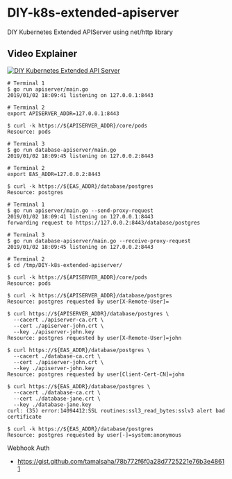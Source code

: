 # DIY-k8s-extended-apiserver
DIY Kubernetes Extended APIServer using net/http library

## Video Explainer
[![DIY Kubernetes Extended API Server](https://img.youtube.com/vi/pTIwy6fpxwY/0.jpg)](https://www.youtube-nocookie.com/embed/pTIwy6fpxwY)

```console
# Terminal 1
$ go run apiserver/main.go
2019/01/02 18:09:41 listening on 127.0.0.1:8443

# Terminal 2
export APISERVER_ADDR=127.0.0.1:8443

$ curl -k https://${APISERVER_ADDR}/core/pods
Resource: pods
```

```console
# Terminal 3
$ go run database-apiserver/main.go
2019/01/02 18:09:45 listening on 127.0.0.2:8443

# Terminal 2
export EAS_ADDR=127.0.0.2:8443

$ curl -k https://${EAS_ADDR}/database/postgres
Resource: postgres
```

```console
# Terminal 1
$ go run apiserver/main.go --send-proxy-request
2019/01/02 18:09:41 listening on 127.0.0.1:8443
forwarding request to https://127.0.0.2:8443/database/postgres

# Terminal 3
$ go run database-apiserver/main.go --receive-proxy-request
2019/01/02 18:09:45 listening on 127.0.0.2:8443

# Terminal 2
$ cd /tmp/DIY-k8s-extended-apiserver/

$ curl -k https://${APISERVER_ADDR}/core/pods
Resource: pods

$ curl -k https://${APISERVER_ADDR}/database/postgres
Resource: postgres requested by user[X-Remote-User]=

$ curl https://${APISERVER_ADDR}/database/postgres \
  --cacert ./apiserver-ca.crt \
  --cert ./apiserver-john.crt \
  --key ./apiserver-john.key
Resource: postgres requested by user[X-Remote-User]=john

$ curl https://${EAS_ADDR}/database/postgres \
  --cacert ./database-ca.crt \
  --cert ./apiserver-john.crt \
  --key ./apiserver-john.key
Resource: postgres requested by user[Client-Cert-CN]=john

$ curl https://${EAS_ADDR}/database/postgres \
  --cacert ./database-ca.crt \
  --cert ./database-jane.crt \
  --key ./database-jane.key
curl: (35) error:14094412:SSL routines:ssl3_read_bytes:sslv3 alert bad certificate

$ curl -k https://${EAS_ADDR}/database/postgres
Resource: postgres requested by user[-]=system:anonymous
```

Webhook Auth
- https://gist.github.com/tamalsaha/78b772f6f0a28d7725221e76b3e48611
